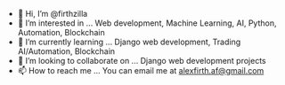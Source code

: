 - 👋 Hi, I’m @firthzilla
- 👀 I’m interested in ...
 Web development, Machine Learning, AI, Python, Automation, Blockchain
- 🌱 I’m currently learning ...
Django web development, Trading AI/Automation, Blockchain
- 💞️ I’m looking to collaborate on ...
Django web development projects
- 📫 How to reach me ...
You can email me at alexfirth.af@gmail.com

<!---
firthzilla/firthzilla is a ✨ special ✨ repository because its `README.md` (this file) appears on your GitHub profile.
You can click the Preview link to take a look at your changes.
--->
